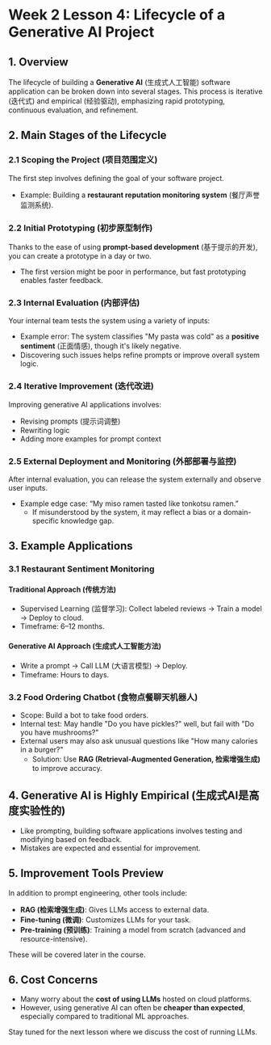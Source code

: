 
# Week 2 Lesson 4: Lifecycle of a Generative AI Project

## 1. Overview

The lifecycle of building a **Generative AI** (生成式人工智能) software application can be broken down into several stages. This process is iterative (迭代式) and empirical (经验驱动), emphasizing rapid prototyping, continuous evaluation, and refinement.

## 2. Main Stages of the Lifecycle

### 2.1 Scoping the Project (项目范围定义)

The first step involves defining the goal of your software project.
- Example: Building a **restaurant reputation monitoring system** (餐厅声誉监测系统).

### 2.2 Initial Prototyping (初步原型制作)

Thanks to the ease of using **prompt-based development** (基于提示的开发), you can create a prototype in a day or two.
- The first version might be poor in performance, but fast prototyping enables faster feedback.

### 2.3 Internal Evaluation (内部评估)

Your internal team tests the system using a variety of inputs:
- Example error: The system classifies "My pasta was cold" as a **positive sentiment** (正面情感), though it's likely negative.
- Discovering such issues helps refine prompts or improve overall system logic.

### 2.4 Iterative Improvement (迭代改进)

Improving generative AI applications involves:
- Revising prompts (提示词调整)
- Rewriting logic
- Adding more examples for prompt context

### 2.5 External Deployment and Monitoring (外部部署与监控)

After internal evaluation, you can release the system externally and observe user inputs.
- Example edge case: “My miso ramen tasted like tonkotsu ramen.”
  - If misunderstood by the system, it may reflect a bias or a domain-specific knowledge gap.

## 3. Example Applications

### 3.1 Restaurant Sentiment Monitoring

#### Traditional Approach (传统方法)
- Supervised Learning (监督学习): Collect labeled reviews → Train a model → Deploy to cloud.
- Timeframe: 6–12 months.

#### Generative AI Approach (生成式人工智能方法)
- Write a prompt → Call LLM (大语言模型) → Deploy.
- Timeframe: Hours to days.

### 3.2 Food Ordering Chatbot (食物点餐聊天机器人)

- Scope: Build a bot to take food orders.
- Internal test: May handle "Do you have pickles?" well, but fail with "Do you have mushrooms?"
- External users may also ask unusual questions like "How many calories in a burger?"
  - Solution: Use **RAG (Retrieval-Augmented Generation, 检索增强生成)** to improve accuracy.

## 4. Generative AI is Highly Empirical (生成式AI是高度实验性的)

- Like prompting, building software applications involves testing and modifying based on feedback.
- Mistakes are expected and essential for improvement.

## 5. Improvement Tools Preview

In addition to prompt engineering, other tools include:
- **RAG (检索增强生成)**: Gives LLMs access to external data.
- **Fine-tuning (微调)**: Customizes LLMs for your task.
- **Pre-training (预训练)**: Training a model from scratch (advanced and resource-intensive).

These will be covered later in the course.

## 6. Cost Concerns

- Many worry about the **cost of using LLMs** hosted on cloud platforms.
- However, using generative AI can often be **cheaper than expected**, especially compared to traditional ML approaches.

Stay tuned for the next lesson where we discuss the cost of running LLMs.

